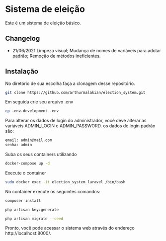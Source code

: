 # Sistema de eleição

Este é um sistema de eleição básico.

## Changelog

- 21/06/2021
    Limpeza visual;
    Mudança de nomes de variáveis para adotar padrão;
    Remoção de métodos ineficientes.
## Instalação


No diretório de sua escolha faça a clonagem desse repositório.
```bash
git clone https://github.com/arthurmalakian/election_system.git
```

Em seguida crie seu arquivo .env
```bash
cp .env.development .env
```

Para alterar os dados de login do administrador, você deve alterar as variáveis ADMIN_LOGIN e ADMIN_PASSWORD. os dados de login padrão são:
```bash
email: admin@mail.com
senha: admin
```

Suba os seus containers utilizando
```bash
docker-compose up -d
```

Execute o container
```bash
sudo docker exec -it election_system_laravel /bin/bash
```

No container execute os seguintes comandos:
```bash
composer install
```
```bash
php artisan key:generate
```
```bash
php artisan migrate --seed
```

Pronto, você pode acessar o sistema web através do endereço http://localhost:8000/.

